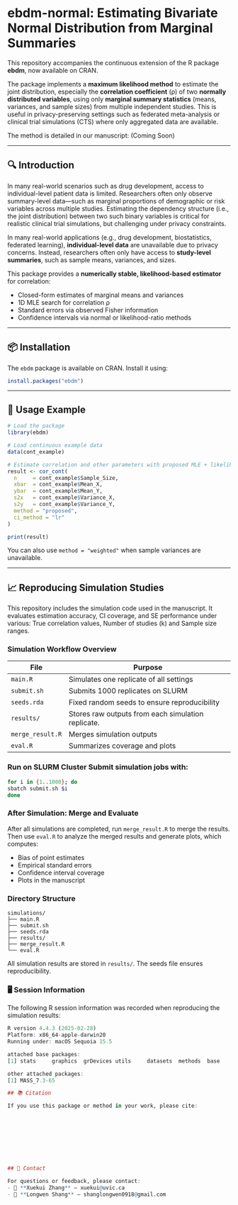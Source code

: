 # ebdm-normal: Estimating Bivariate Normal Distribution from Marginal Summaries

This repository accompanies the continuous extension of the R package **ebdm**, now available on CRAN.

The package implements a **maximum likelihood method** to estimate the joint distribution, especially the **correlation coefficient** (ρ) of two **normally distributed variables**, using only **marginal summary statistics** (means, variances, and sample sizes) from multiple independent studies. This is useful in privacy-preserving settings such as federated meta-analysis or clinical trial simulations (CTS) where only aggregated data are available.

The method is detailed in our manuscript: (Coming Soon)

---

## 🔍 Introduction

In many real-world scenarios such as drug development, access to individual-level patient data is limited. Researchers often only observe summary-level data—such as marginal proportions of demographic or risk variables across multiple studies. Estimating the dependency structure (i.e., the joint distribution) between two such binary variables is critical for realistic clinical trial simulations, but challenging under privacy constraints.

In many real-world applications (e.g., drug development, biostatistics, federated learning), **individual-level data** are unavailable due to privacy concerns. Instead, researchers often only have access to **study-level summaries**, such as sample means, variances, and sizes.

This package provides a **numerically stable, likelihood-based estimator** for correlation:
- Closed-form estimates of marginal means and variances
- 1D MLE search for correlation ρ
- Standard errors via observed Fisher information
- Confidence intervals via normal or likelihood-ratio methods

---

## 📦 Installation

The `ebdm` package is available on CRAN. Install it using:

```r
install.packages("ebdm")
```

---

## 🌰 Usage Example

```r
# Load the package
library(ebdm)

# Load continuous example data
data(cont_example)

# Estimate correlation and other parameters with proposed MLE + likelihood ratio CI
result <- cor_cont(
  n     = cont_example$Sample_Size,
  xbar  = cont_example$Mean_X,
  ybar  = cont_example$Mean_Y,
  s2x   = cont_example$Variance_X,
  s2y   = cont_example$Variance_Y,
  method = "proposed",
  ci_method = "lr"
)

print(result)
```

You can also use `method = "weighted"` when sample variances are unavailable.

---

## 📈 Reproducing Simulation Studies

This repository includes the simulation code used in the manuscript. It evaluates estimation accuracy, CI coverage, and SE performance under various: True correlation values, Number of studies (k) and Sample size ranges.

### Simulation Workflow Overview
| File            | Purpose                                                                  |
|-----------------|--------------------------------------------------------------------------|
| `main.R`        | Simulates one replicate of all settings  |
| `submit.sh`     | Submits 1000 replicates on SLURM            |
| `seeds.rda`     | Fixed random seeds to ensure reproducibility                            |
| `results/`      | Stores raw outputs from each simulation replicate.                       |
| `merge_result.R`| Merges simulation outputs                                       |
| `eval.R`        | Summarizes coverage and plots        
### Run on SLURM Cluster Submit simulation jobs with:
```bash
for i in {1..1000}; do
sbatch submit.sh $i
done
```
### After Simulation: Merge and Evaluate
After all simulations are completed, run `merge_result.R` to merge the results. Then use `eval.R` to analyze the merged results and generate plots, which computes:
- Bias of point estimates
- Empirical standard errors
- Confidence interval coverage
- Plots in the manuscript
### Directory Structure
```
simulations/
├── main.R
├── submit.sh
├── seeds.rda
├── results/
├── merge_result.R
└── eval.R
```
All simulation results are stored in `results/`. The seeds file ensures reproducibility.
### 🖥️ Session Information
The following R session information was recorded when reproducing the simulation results:
```r
R version 4.4.3 (2025-02-28)
Platform: x86_64-apple-darwin20
Running under: macOS Sequoia 15.5

attached base packages:
[1] stats     graphics  grDevices utils     datasets  methods  base     

other attached packages:
[1] MASS_7.3-65

## 📚 Citation

If you use this package or method in your work, please cite:









## 💬 Contact

For questions or feedback, please contact:
- 📧 **Xuekui Zhang** – xuekui@uvic.ca
- 📧 **Longwen Shang** – shanglongwen0918@gmail.com









